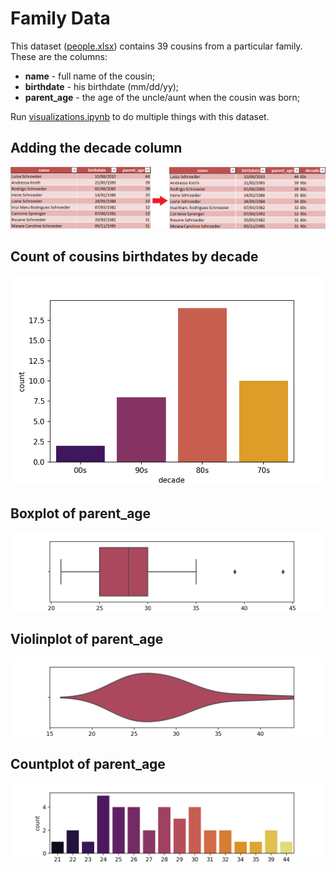 # Family Data

This dataset ([people.xlsx](people.xlsx)) contains 39 cousins from a particular family. These are the columns:

- **name** - full name of the cousin;
- **birthdate** - his birthdate (mm/dd/yy);
- **parent_age** - the age of the uncle/aunt when the cousin was born;


Run [visualizations.ipynb](visualizations.ipynb) to do multiple things with this dataset.


## Adding the decade column

![excel_file_change](image.png)

## Count of cousins birthdates by decade

![excel_file_change](figures/countplot.png)

## Boxplot of parent_age

![excel_file_change](figures/boxplot.png)


## Violinplot of parent_age

![excel_file_change](figures/violinplot.png)

## Countplot of parent_age

![excel_file_change](figures/countplot2.png)
